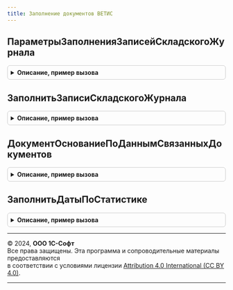 ```yaml
---
title: Заполнение документов ВЕТИС
---
```



## ПараметрыЗаполненияЗаписейСкладскогоЖурнала
<details style="margin: 1em 0; padding: 0.5em; border: 1px solid #ccc; border-radius: 6px;">

<summary style="font-weight: bold; cursor: pointer;">Описание, пример вызова</summary>

```bsl

// Формирует параметры, которые используются в функции ЗаполнитьЗаписиСкладскогоЖурнала.
//
// Возвращаемое значение:
//  Структура - Параметры заполнения записей складского журнала:
// * ИмяПоляИдентификаторСтроки - Строка - путь к полю ключа строки
// * ИмяПоляКоличество          - Строка - путь к полю Количество в строке
// * ИмяПоляКоличествоВЕТИС     - Строка - путь к полю Количество ВетИС в строке
// * ЭтоИнвентаризация          - Булево - флаг инвентаризации (особая механика отрицательного количества)
// * ПодбиратьЗаписиСИстекшимСрокомГодности - Булево - возможность указания просроченных записей журнала
Функция ПараметрыЗаполненияЗаписейСкладскогоЖурнала() Экспорт
```

Пример вызова
```bsl
Результат = ЗаполнениеДокументовВЕТИС.ПараметрыЗаполненияЗаписейСкладскогоЖурнала() 
```
</details>

## ЗаполнитьЗаписиСкладскогоЖурнала
<details style="margin: 1em 0; padding: 0.5em; border: 1px solid #ccc; border-radius: 6px;">

<summary style="font-weight: bold; cursor: pointer;">Описание, пример вызова</summary>

```bsl

//  Структура - Содержит свойства:
//  * СообщениеПользователю  - Содержит сообщение о результатах заполнения.
//  * ИзмененныеСтроки  - Массив, в которых не удалось заполнить реквизит.
//

// Заполняет реквизит ЗаписьСкладскогоЖурнала в табличной части документа на основании остатков продукции.
//
// Параметры:
//  Товары               - ТабличнаяЧасть, ДанныеФормыКоллекция        - Табличная часть документа.
//  ХозяйствующийСубъект - СправочникСсылка.ХозяйствующиеСубъектыВЕТИС - Хозяйствующий субъект.
//  Предприятие          - СправочникСсылка.ПредприятияВЕТИС           - Предприятие.
//  СписокСтрок          - Массив Из ДанныеФормыЭлементКоллекции, Неопределено - Строки, в которых надо заполнить реквизиты.
//  ПараметрыЗаполнения  - См. ПараметрыЗаполненияЗаписейСкладскогоЖурнала
//
// Возвращаемое значение:
//  Структура - результат заполнения:
// * ВсегоСтрок - Число - обработано строк
// * ЗаполненоСтрок - Число - строк с заполненными записями
// * ПроблемныхСтрок - Число - строк с незаполненными записями
// * ИзмененныеСтроки - Массив Из ДанныеФормыЭлементКоллекции - измененные строки
// * НоменклатураНеЗаполнена - Число - строк с незаполненной номенклатурой
// * КоличествоНеЗаполнено - Число - строк с незаполненной продукцией ВетИС
// * СообщениеПользователю - Произвольный, Неопределено - описание выполненной обработки
Функция ЗаполнитьЗаписиСкладскогоЖурнала(Товары, ХозяйствующийСубъект, Предприятие, СписокСтрок, ПараметрыЗаполнения) Экспорт
```

Пример вызова
```bsl
Результат = ЗаполнениеДокументовВЕТИС.ЗаполнитьЗаписиСкладскогоЖурнала(Товары, ХозяйствующийСубъект, Предприятие, СписокСтрок, ПараметрыЗаполнения) 
```
</details>

## ДокументОснованиеПоДаннымСвязанныхДокументов
<details style="margin: 1em 0; padding: 0.5em; border: 1px solid #ccc; border-radius: 6px;">

<summary style="font-weight: bold; cursor: pointer;">Описание, пример вызова</summary>

```bsl

// Определеяет предполагаемый документ-основание, на основании данных по связанным документам.
//	Сопоставляет данные из ТЗ "СвязанныеДокументы" и ВТ "ДокументыИнформационнойБазы" (см.  ИнтеграцияВЕТИСПереопределяемый.ЗаполнитьВременнуюТаблицуСвязанныхДокументовИнформационнойБазы)
//	по номеру и дате, после чего возвращает первый найденный документ информационной базы, упорядочивая их по полю "ПоказательУпорядочивания"  ВТ "ДокументыИнформационнойБазы"
//	Параметры:
//		СвязанныеДокументы - ТаблицаЗначений - таблица с колонками:
//			* ТипДокумента - ПеречислениеСсылка.ТипыДокументовВЕТИС - тип документа ВЕТИС, служит для определения типа связи с документами ИБ;
//			* Дата - Дата - дата входящего документа, по которой будут сопоставляться данные документов ИБ и данные связанных документов;
//			* Номер - Строка - номер входящего документа, по которому будут сопоставляться данные документов ИБ и данные связанных документов;
//	Возвращаемое значение:
//		ДокументСсылка, Неопределено - возвращает значение неопределено, если по номеру и дате не найдено ни одного документа ИБ, в противном случае - ссылка на найденный документ.
//
Функция ДокументОснованиеПоДаннымСвязанныхДокументов(СвязанныеДокументы) Экспорт
```

Пример вызова
```bsl
Результат = ЗаполнениеДокументовВЕТИС.ДокументОснованиеПоДаннымСвязанныхДокументов(СвязанныеДокументы) 
```
</details>

## ЗаполнитьДатыПоСтатистике
<details style="margin: 1em 0; padding: 0.5em; border: 1px solid #ccc; border-radius: 6px;">

<summary style="font-weight: bold; cursor: pointer;">Описание, пример вызова</summary>

```bsl

// Заполняет один из реквизитов (дату прозводства/срок годности) по другому по полученной статистике
//   * Не изменяет заполненные значения
//   * Срок годности с точностью до часа (скоропорт) устанавливается только по аналогично заполненной второй точности
//
// Параметры:
//   РеквизитыСтрокиТовары - Структура    - реквизиты строки для заполнения статистически взаимозависимых полей
//   Статистика            - См. ЗаполнениеОбъектовПоСтатистикеВЕТИС.СрокГодностиПоПродукции
//
Процедура ЗаполнитьДатыПоСтатистике(РеквизитыСтрокиТовары, Статистика) Экспорт
```

Пример вызова
```bsl
ЗаполнениеДокументовВЕТИС.ЗаполнитьДатыПоСтатистике(РеквизитыСтрокиТовары, Статистика) 
```
</details>

---

© 2024, **ООО 1С-Софт**  
Все права защищены. Эта программа и сопроводительные материалы предоставляются  
в соответствии с условиями лицензии [Attribution 4.0 International (CC BY 4.0)](https://creativecommons.org/licenses/by/4.0/legalcode).

---
